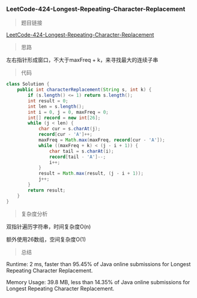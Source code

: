 ### LeetCode-424-Longest-Repeating-Character-Replacement

> 题目链接

[LeetCode-424-Longest-Repeating-Character-Replacement](https://leetcode.com/problems/longest-repeating-character-replacement/)

> 思路

左右指针形成窗口，不大于maxFreq + k，来寻找最大的连续子串

> 代码

```java
class Solution {
    public int characterReplacement(String s, int k) {
        if (s.length() <= 1) return s.length();
        int result = 0;
        int len = s.length();
        int i = 0, j = 0, maxFreq = 0;
        int[] record = new int[26];
        while (j < len) {
            char cur = s.charAt(j);
            record[cur - 'A']++;
            maxFreq = Math.max(maxFreq, record[cur - 'A']);
            while ((maxFreq + k) < (j - i + 1)) {
                char tail = s.charAt(i);
                record[tail - 'A']--;
                i++;
            }
            result = Math.max(result, (j - i + 1));
            j++;
        }
        return result;
    }
}
```

> 复杂度分析

双指针遍历字符串，时间复杂度O(n)

额外使用26数组，空间复杂度O(1)

> 总结

Runtime: 2 ms, faster than 95.45% of Java online submissions for Longest Repeating Character Replacement.

Memory Usage: 39.8 MB, less than 14.35% of Java online submissions for Longest Repeating Character Replacement.

